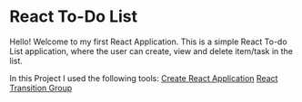# React To-Do List

Hello! Welcome to my first React Application.
This is a simple React To-do List application, where the user can create, view and delete item/task in the list.

In this Project I used the following tools:
[Create React Application](https://github.com/facebook/create-react-app)
[React Transition Group](http://reactcommunity.org/react-transition-group/)
